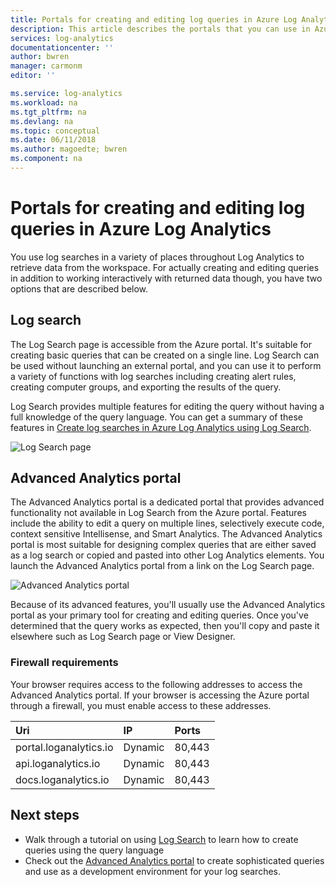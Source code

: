 ```yaml
---
title: Portals for creating and editing log queries in Azure Log Analytics | Microsoft Docs
description: This article describes the portals that you can use in Azure Log Analytics to create and edit log searches.  
services: log-analytics
documentationcenter: ''
author: bwren
manager: carmonm
editor: ''

ms.service: log-analytics
ms.workload: na
ms.tgt_pltfrm: na
ms.devlang: na
ms.topic: conceptual
ms.date: 06/11/2018
ms.author: magoedte; bwren
ms.component: na
---
```


# Portals for creating and editing log queries in Azure Log Analytics

You use log searches in a variety of places throughout Log Analytics to retrieve data from the workspace.  For actually creating and editing queries in addition to working interactively with returned data though, you have two options that are described below.  

## Log search 
The Log Search page is accessible from the Azure portal.  It's suitable for creating basic queries that can be created on a single line.  Log Search can be used without launching an external portal, and you can use it to perform a variety of functions with log searches including creating alert rules, creating computer groups, and exporting the results of the query.  

Log Search provides multiple features for editing the query without having a full knowledge of the query language.  You can get a summary of these features in [Create log searches in Azure Log Analytics using Log Search](log-analytics-log-search-log-search-portal.md).


![Log Search page](media/log-analytics-log-search-portals/log-search-portal.png)

## Advanced Analytics portal
The Advanced Analytics portal is a dedicated portal that provides advanced functionality not available in Log Search from the Azure portal.  Features include the ability to edit a query on multiple lines, selectively execute code, context sensitive Intellisense, and Smart Analytics.  The Advanced Analytics portal is most suitable for designing complex queries that are either saved as a log search or copied and pasted into other Log Analytics elements.  You launch the Advanced Analytics portal from a link on the Log Search page.

![Advanced Analytics portal](media/log-analytics-log-search-portals/advanced-analytics-portal.png)


Because of its advanced features, you'll usually use the Advanced Analytics portal as your primary tool for creating and editing queries.  Once you've determined that the query works as expected, then you'll copy and paste it elsewhere such as Log Search page or View Designer.  

### Firewall requirements
Your browser requires access to the following addresses to access the Advanced Analytics portal.  If your browser is accessing the Azure portal through a firewall, you must enable access to these addresses.

| Uri | IP | Ports |
|:---|:---|:---|
| portal.loganalytics.io | Dynamic | 80,443 |
| api.loganalytics.io    | Dynamic | 80,443 |
| docs.loganalytics.io   | Dynamic | 80,443 |


## Next steps

- Walk through a tutorial on using [Log Search](log-analytics-tutorial-viewdata.md) to learn how to create queries using the query language
- Check out the [Advanced Analytics portal](https://go.microsoft.com/fwlink/?linkid=856587) to create sophisticated queries and use as a development environment for your log searches.

